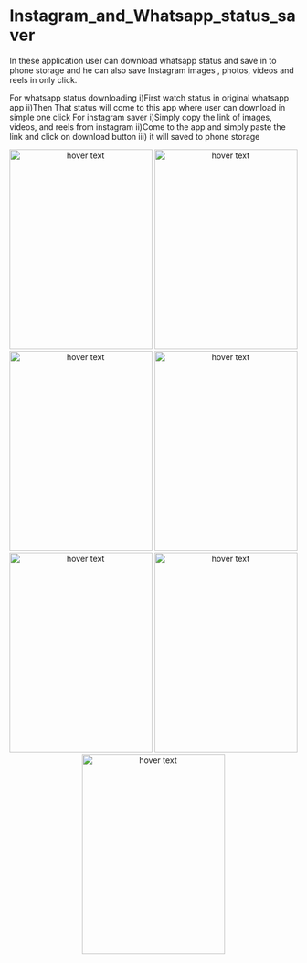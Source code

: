 
# Instagram_and_Whatsapp_status_saver
In these application user can download whatsapp status and save in to phone storage and he can also save Instagram images , photos, videos and reels in only click.

For whatsapp status downloading
 i)First watch status in original whatsapp app
 ii)Then That status will come to this app where user can download in simple one click
For instagram saver
 i)Simply copy the link of images, videos, and reels from instagram 
 ii)Come to the app and simply paste the link and click on download button 
 iii) it will saved to phone storage
 
 <p align="center">
  <img src="https://user-images.githubusercontent.com/68633415/132979116-8635b5b6-1b8c-4737-b394-bcfd35779e9e.png" width="250" height="350" title="hover text">
  <img src="https://user-images.githubusercontent.com/68633415/132979132-76af21c5-a057-4ac5-9c18-f7a85168a769.png" width="250"height="350"  title="hover text">
 <img src="https://user-images.githubusercontent.com/68633415/132979133-fe9283d1-db27-4484-8aa6-aa2577f5b70c.png" width="250" height="350" title="hover text">
 <img src="https://user-images.githubusercontent.com/68633415/132979135-0ff89252-ff9e-446d-b0c9-2386b78a059f.png" width="250" height="350" title="hover text">
 <img src="https://user-images.githubusercontent.com/68633415/132979139-b52d3277-44a4-490d-9852-893affd883d3.png" width="250" height="350"  title="hover text">
 <img src="https://user-images.githubusercontent.com/68633415/132979141-613ecd4c-c08f-4f04-806a-2d4f60829cf7.png" width="250" height="350"  title="hover text">
 <img src="https://user-images.githubusercontent.com/68633415/132979142-580bfa24-c373-4f8b-9774-71f1ace77ca0.png" width="250" height="350"  title="hover text">
</p>
 


